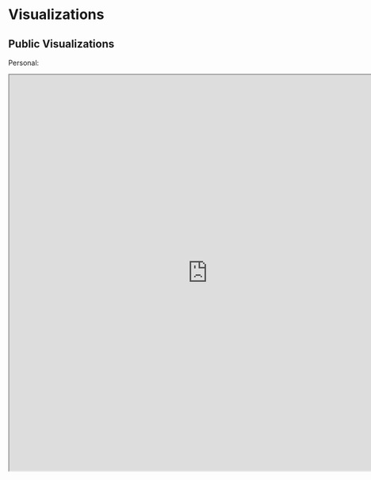 Visualizations
================

## Public Visualizations

Personal:
<iframe align = "center" width = "800" height = "800" src="https://public.tableau.com/views/TourdeFrance2024/TourdeFrance?:publish=yes&:embed=true&:origin=viz_share_link"/>

## Look upon my works, ye Mighty, and despair!

### For the USAID ones are no longer funded.

Downloaded images of the public Tableau dashboards I created/managed
during my time at USAID Data Services.

**Digital Ecosystem Country Assessment (DECA) Dashboard:** I created the
Monitoring, Evaluation, and Learning tab, which monitored selected
indicators of digital growth across countries with available data. I
created a graph comparing the indicators between base years and
available years selected by the user. Countries receiving USAID
assistance are marked, and countries by region are highlighted by color.

Active Mobile Money Agent Outlets (Per 100,000 Adults), Base Year 2017:
![DECA 1](DECA%201.png) E-Government Development Index Score (0-1), Base
Year 2018: ![DECA 2](DECA%202.png)

Freedom on the Net: Overall Score (0-100), Base Year 2019: ![DECA
3](DECA%203.png)

Global Competitiveness Index: Competition in Network Services, Value
(1-7), Base Year: 2018 ![DECA 4](DECA%204.png)
